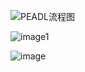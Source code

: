 ![PEADL流程图](https://github.com/user-attachments/assets/fe351f0d-1743-4fb7-b69b-1b229b2cf713)

![image1](https://github.com/user-attachments/assets/5af51a7d-cb61-426a-a945-5a94d0702508)

![image](https://github.com/user-attachments/assets/3102f653-a7aa-4f4b-b0c4-a75cb5f725ef)
